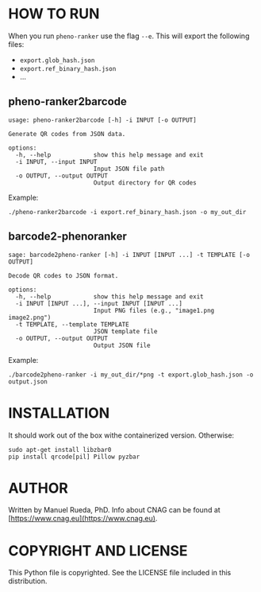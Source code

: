 # HOW TO RUN

When you run `pheno-ranker` use the flag `--e`. This will export the following files:

- `export.glob_hash.json`
- `export.ref_binary_hash.json`
- ...

## pheno-ranker2barcode

```
usage: pheno-ranker2barcode [-h] -i INPUT [-o OUTPUT]

Generate QR codes from JSON data.

options:
  -h, --help            show this help message and exit
  -i INPUT, --input INPUT
                        Input JSON file path
  -o OUTPUT, --output OUTPUT
                        Output directory for QR codes
```

Example:

```
./pheno-ranker2barcode -i export.ref_binary_hash.json -o my_out_dir
```

## barcode2-phenoranker

```
sage: barcode2pheno-ranker [-h] -i INPUT [INPUT ...] -t TEMPLATE [-o OUTPUT]

Decode QR codes to JSON format.

options:
  -h, --help            show this help message and exit
  -i INPUT [INPUT ...], --input INPUT [INPUT ...]
                        Input PNG files (e.g., "image1.png image2.png")
  -t TEMPLATE, --template TEMPLATE
                        JSON template file
  -o OUTPUT, --output OUTPUT
                        Output JSON file
```

Example:

```
./barcode2pheno-ranker -i my_out_dir/*png -t export.glob_hash.json -o output.json
```

# INSTALLATION

It should work out of the box withe containerized version. Otherwise:

```
sudo apt-get install libzbar0
pip install qrcode[pil] Pillow pyzbar
```

# AUTHOR 

Written by Manuel Rueda, PhD. Info about CNAG can be found at [https://www.cnag.eu](https://www.cnag.eu).

# COPYRIGHT AND LICENSE

This Python file is copyrighted. See the LICENSE file included in this distribution.
